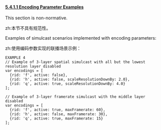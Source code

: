 #### [5.4.1.1 Encoding Parameter Examples](http://w3c.github.io/webrtc-pc/#rtcrtpencodingspatialsim-example*)

This section is non-normative.

zh:本节不具有规范性。

Examples of simulcast scenarios implemented with encoding parameters:

zh:使用编码参数实现的联播场景示例：

```
EXAMPLE 4
// Example of 3-layer spatial simulcast with all but the lowest resolution layer disabled
var encodings = [
  {rid: 'f', active: false},
  {rid: 'h', active: false, scaleResolutionDownBy: 2.0},
  {rid: 'q', active: true, scaleResolutionDownBy: 4.0}
];

// Example of 3-layer framerate simulcast with the middle layer disabled
var encodings = [
  {rid: 'f', active: true, maxFramerate: 60},
  {rid: 'h', active: false, maxFramerate: 30},
  {rid: 'q', active: true, maxFramerate: 15}
];
```
